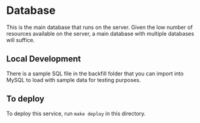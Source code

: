 # Database

This is the main database that runs on the server. Given the low number
of resources available on the server, a main database with multiple databases
will suffice.

## Local Development
There is a sample SQL file in the backfill folder that you can import into
MySQL to load with sample data for testing purposes.

## To deploy
To deploy this service, run `make deploy` in this directory.